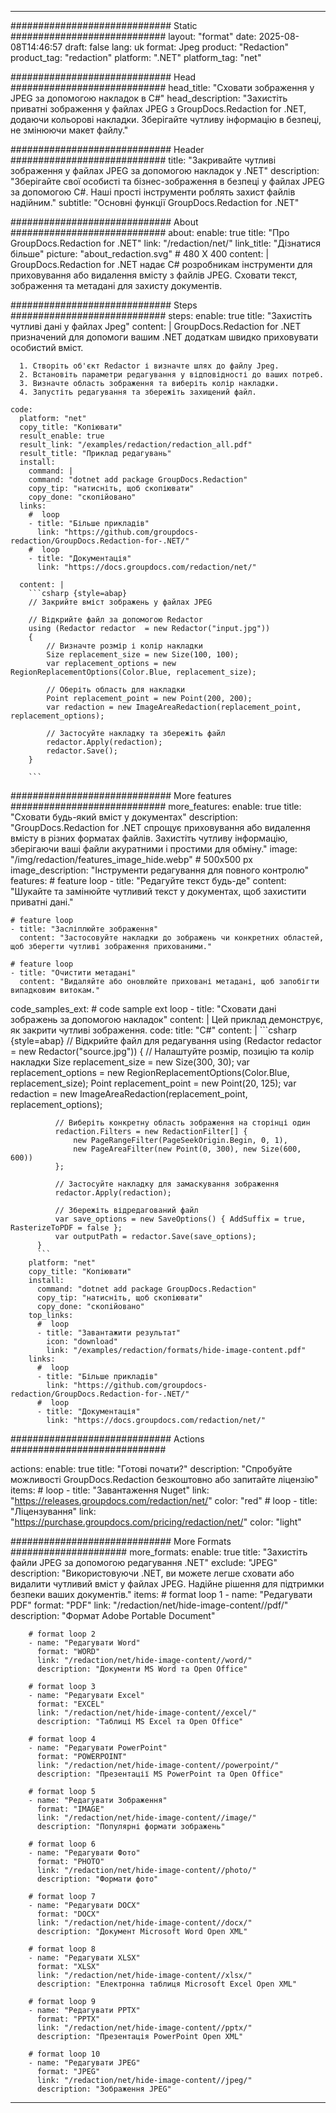 
---
############################# Static ############################
layout: "format"
date:  2025-08-08T14:46:57
draft: false
lang: uk
format: Jpeg
product: "Redaction"
product_tag: "redaction"
platform: ".NET"
platform_tag: "net"

############################# Head ############################
head_title: "Сховати зображення у JPEG за допомогою накладок в C#"
head_description: "Захистіть приватні зображення у файлах JPEG з GroupDocs.Redaction for .NET, додаючи кольорові накладки. Зберігайте чутливу інформацію в безпеці, не змінюючи макет файлу."

############################# Header ############################
title: "Закривайте чутливі зображення у файлах JPEG за допомогою накладок у .NET" 
description: "Зберігайте свої особисті та бізнес-зображення в безпеці у файлах JPEG за допомогою C#. Наші прості інструменти роблять захист файлів надійним."
subtitle: "Основні функції GroupDocs.Redaction for .NET" 

############################# About ############################
about:
    enable: true
    title: "Про GroupDocs.Redaction for .NET"
    link: "/redaction/net/"
    link_title: "Дізнатися більше"
    picture: "about_redaction.svg" # 480 X 400
    content: |
       GroupDocs.Redaction for .NET надає C# розробникам інструменти для приховування або видалення вмісту з файлів JPEG. Сховати текст, зображення та метадані для захисту документів.

############################# Steps ############################
steps:
    enable: true
    title: "Захистіть чутливі дані у файлах Jpeg"
    content: |
      GroupDocs.Redaction for .NET призначений для допомоги вашим .NET додаткам швидко приховувати особистий вміст.
      
      1. Створіть об'єкт Redactor і визначте шлях до файлу Jpeg.
      2. Встановіть параметри редагування у відповідності до ваших потреб.
      3. Визначте область зображення та виберіть колір накладки.
      4. Запустіть редагування та збережіть захищений файл.
   
    code:
      platform: "net"
      copy_title: "Копіювати"
      result_enable: true
      result_link: "/examples/redaction/redaction_all.pdf"
      result_title: "Приклад редагувань"
      install:
        command: |
        command: "dotnet add package GroupDocs.Redaction"
        copy_tip: "натисніть, щоб скопіювати"
        copy_done: "скопійовано"
      links:
        #  loop
        - title: "Більше прикладів"
          link: "https://github.com/groupdocs-redaction/GroupDocs.Redaction-for-.NET/"
        #  loop
        - title: "Документація"
          link: "https://docs.groupdocs.com/redaction/net/"
          
      content: |
        ```csharp {style=abap}
        // Закрийте вміст зображень у файлах JPEG

        // Відкрийте файл за допомогою Redactor
        using (Redactor redactor  = new Redactor("input.jpg"))
        {
            // Визначте розмір і колір накладки
            Size replacement_size = new Size(100, 100);
            var replacement_options = new RegionReplacementOptions(Color.Blue, replacement_size);

            // Оберіть область для накладки
            Point replacement_point = new Point(200, 200);
            var redaction = new ImageAreaRedaction(replacement_point, replacement_options);
            
            // Застосуйте накладку та збережіть файл
            redactor.Apply(redaction);
            redactor.Save();
        }
        
        ```            


############################# More features ############################
more_features:
  enable: true
  title: "Сховати будь-який вміст у документах"
  description: "GroupDocs.Redaction for .NET спрощує приховування або видалення вмісту в різних форматах файлів. Захистіть чутливу інформацію, зберігаючи ваші файли акуратними і простими для обміну."
  image: "/img/redaction/features_image_hide.webp" # 500x500 px
  image_description: "Інструменти редагування для повного контролю"
  features:
    # feature loop
    - title: "Редагуйте текст будь-де"
      content: "Шукайте та замінюйте чутливий текст у документах, щоб захистити приватні дані."

    # feature loop
    - title: "Засліплюйте зображення"
      content: "Застосовуйте накладки до зображень чи конкретних областей, щоб зберегти чутливі зображення прихованими."

    # feature loop
    - title: "Очистити метадані"
      content: "Видаляйте або оновлюйте приховані метадані, щоб запобігти випадковим витокам."
      
  code_samples_ext:
    # code sample ext loop
    - title: "Сховати дані зображень за допомогою накладок"
      content: |
        Цей приклад демонструє, як закрити чутливі зображення.
      code:
        title: "C#"
        content: |
          ```csharp {style=abap}
          //  Відкрийте файл для редагування
          using (Redactor redactor  = new Redactor("source.jpg"))
          {
              // Налаштуйте розмір, позицію та колір накладки
              Size replacement_size = new Size(300, 30);
              var replacement_options = new RegionReplacementOptions(Color.Blue, replacement_size);
              Point replacement_point = new Point(20, 125);
              var redaction = new ImageAreaRedaction(replacement_point, replacement_options);
 
              // Виберіть конкретну область зображення на сторінці один
              redaction.Filters = new RedactionFilter[] {
                  new PageRangeFilter(PageSeekOrigin.Begin, 0, 1),
                  new PageAreaFilter(new Point(0, 300), new Size(600, 600))
              };

              // Застосуйте накладку для замаскування зображення
              redactor.Apply(redaction);

              // Збережіть відредагований файл
              var save_options = new SaveOptions() { AddSuffix = true, RasterizeToPDF = false };
              var outputPath = redactor.Save(save_options);
          }
          ```
        platform: "net"
        copy_title: "Копіювати"
        install:
          command: "dotnet add package GroupDocs.Redaction"
          copy_tip: "натисніть, щоб скопіювати"
          copy_done: "скопійовано"
        top_links:
          #  loop
          - title: "Завантажити результат"
            icon: "download"
            link: "/examples/redaction/formats/hide-image-content.pdf"
        links:
          #  loop
          - title: "Більше прикладів"
            link: "https://github.com/groupdocs-redaction/GroupDocs.Redaction-for-.NET/"
          #  loop
          - title: "Документація"
            link: "https://docs.groupdocs.com/redaction/net/"


############################# Actions ############################

actions:
  enable: true
  title: "Готові почати?"
  description: "Спробуйте можливості GroupDocs.Redaction безкоштовно або запитайте ліцензію"
  items:
    #  loop
    - title: "Завантаження Nuget"
      link: "https://releases.groupdocs.com/redaction/net/"
      color: "red"
        #  loop
    - title: "Ліцензування"
      link: "https://purchase.groupdocs.com/pricing/redaction/net/"
      color: "light"


############################# More Formats #####################
more_formats:
    enable: true
    title: "Захистіть файли JPEG за допомогою редагування .NET"
    exclude: "JPEG"
    description: "Використовуючи .NET, ви можете легше сховати або видалити чутливий вміст у файлах JPEG. Надійне рішення для підтримки безпеки ваших документів."
    items: 
        # format loop 1
        - name: "Редагувати PDF"
          format: "PDF"
          link: "/redaction/net/hide-image-content//pdf/"
          description: "Формат Adobe Portable Document"

        # format loop 2
        - name: "Редагувати Word"
          format: "WORD"
          link: "/redaction/net/hide-image-content//word/"
          description: "Документи MS Word та Open Office"
          
        # format loop 3
        - name: "Редагувати Excel"
          format: "EXCEL"
          link: "/redaction/net/hide-image-content//excel/"
          description: "Таблиці MS Excel та Open Office"

        # format loop 4
        - name: "Редагувати PowerPoint"
          format: "POWERPOINT"
          link: "/redaction/net/hide-image-content//powerpoint/"
          description: "Презентації MS PowerPoint та Open Office"

        # format loop 5
        - name: "Редагувати Зображення"
          format: "IMAGE"
          link: "/redaction/net/hide-image-content//image/"
          description: "Популярні формати зображень"

        # format loop 6
        - name: "Редагувати Фото"
          format: "PHOTO"
          link: "/redaction/net/hide-image-content//photo/"
          description: "Формати фото"

        # format loop 7
        - name: "Редагувати DOCX"
          format: "DOCX"
          link: "/redaction/net/hide-image-content//docx/"
          description: "Документ Microsoft Word Open XML"
          
        # format loop 8
        - name: "Редагувати XLSX"
          format: "XLSX"
          link: "/redaction/net/hide-image-content//xlsx/"
          description: "Електронна таблиця Microsoft Excel Open XML"
          
        # format loop 9
        - name: "Редагувати PPTX"
          format: "PPTX"
          link: "/redaction/net/hide-image-content//pptx/"
          description: "Презентація PowerPoint Open XML"

        # format loop 10
        - name: "Редагувати JPEG"
          format: "JPEG"
          link: "/redaction/net/hide-image-content//jpeg/"
          description: "Зображення JPEG"


---